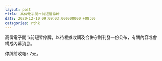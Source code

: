 ```yaml
---
layout: post
title: 高偉電子開市前短暫停牌
date: 2020-12-10 09:09:03.000000000 +08:00
categories: rthk
---
```


高偉電子開市前短暫停牌，以待根據收購及合併守則刊發一份公布，有關內容或會構成內幕消息。

停牌前收報5.7元。
